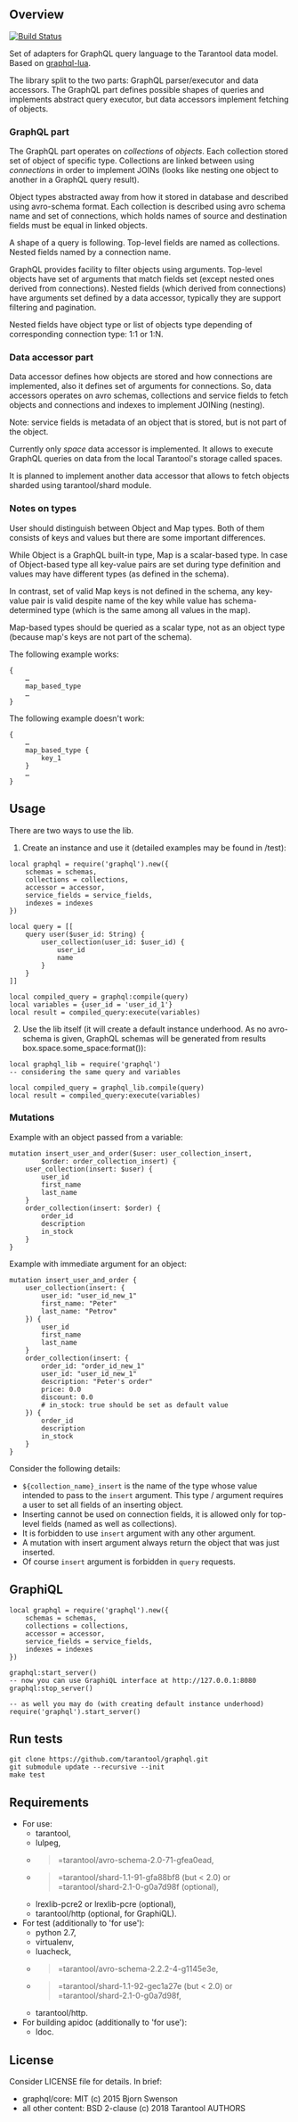 ## Overview

[![Build Status](https://travis-ci.org/tarantool/graphql.svg?branch=master)](https://travis-ci.org/tarantool/graphql)

Set of adapters for GraphQL query language to the Tarantool data model. Based
on [graphql-lua](https://github.com/bjornbytes/graphql-lua).

The library split to the two parts: GraphQL parser/executor and data accessors.
The GraphQL part defines possible shapes of queries and implements abstract
query executor, but data accessors implement fetching of objects.

### GraphQL part

The GraphQL part operates on *collections* of *objects*. Each collection stored
set of object of specific type. Collections are linked between using
*connections* in order to implement JOINs (looks like nesting one object to
another in a GraphQL query result).

Object types abstracted away from how it stored in database and described using
avro-schema format. Each collection is described using avro schema name and set
of connections, which holds names of source and destination fields must be
equal in linked objects.

A shape of a query is following. Top-level fields are named as collections.
Nested fields named by a connection name.

GraphQL provides facility to filter objects using arguments. Top-level objects
have set of arguments that match fields set (except nested ones derived from
connections). Nested fields (which derived from connections) have arguments set
defined by a data accessor, typically they are support filtering and
pagination.

Nested fields have object type or list of objects type depending of
corresponding connection type: 1:1 or 1:N.

### Data accessor part

Data accessor defines how objects are stored and how connections are
implemented, also it defines set of arguments for connections. So, data
accessors operates on avro schemas, collections and service fields to fetch
objects and connections and indexes to implement JOINing (nesting).

Note: service fields is metadata of an object that is stored, but is not part
of the object.

Currently only *space* data accessor is implemented. It allows to execute
GraphQL queries on data from the local Tarantool's storage called spaces.

It is planned to implement another data accessor that allows to fetch objects
sharded using tarantool/shard module.

### Notes on types

User should distinguish between Object and Map types. Both of them consists of
keys and values but there are some important differences.

While Object is a GraphQL built-in type, Map is a scalar-based type. In case of
Object-based type all key-value pairs are set during type definition and values
may have different types (as defined in the schema).

In contrast, set of valid Map keys is not defined in the schema, any key-value
pair is valid despite name of the key while value has schema-determined type
(which is the same among all values in the map).

Map-based types should be queried as a scalar type, not as an object type
(because map's keys are not part of the schema).

The following example works:

```
{
    …
    map_based_type
    …
}
```

The following example doesn't work:

```
{
    …
    map_based_type {
        key_1
    }
    …
}
```

## Usage

There are two ways to use the lib.
1) Create an instance and use it (detailed examples may be found in /test):
```
local graphql = require('graphql').new({
    schemas = schemas,
    collections = collections,
    accessor = accessor,
    service_fields = service_fields,
    indexes = indexes
})

local query = [[
    query user($user_id: String) {
        user_collection(user_id: $user_id) {
            user_id
            name
        }
    }
]]

local compiled_query = graphql:compile(query)
local variables = {user_id = 'user_id_1'}
local result = compiled_query:execute(variables)
```
2) Use the lib itself (it will create a default instance underhood. As no
avro-schema is given, GraphQL schemas will be generated from results
box.space.some_space:format()):
```
local graphql_lib = require('graphql')
-- considering the same query and variables

local compiled_query = graphql_lib.compile(query)
local result = compiled_query:execute(variables)
```

### Mutations

Example with an object passed from a variable:

```
mutation insert_user_and_order($user: user_collection_insert,
        $order: order_collection_insert) {
    user_collection(insert: $user) {
        user_id
        first_name
        last_name
    }
    order_collection(insert: $order) {
        order_id
        description
        in_stock
    }
}
```

Example with immediate argument for an object:

```
mutation insert_user_and_order {
    user_collection(insert: {
        user_id: "user_id_new_1"
        first_name: "Peter"
        last_name: "Petrov"
    }) {
        user_id
        first_name
        last_name
    }
    order_collection(insert: {
        order_id: "order_id_new_1"
        user_id: "user_id_new_1"
        description: "Peter's order"
        price: 0.0
        discount: 0.0
        # in_stock: true should be set as default value
    }) {
        order_id
        description
        in_stock
    }
}
```

Consider the following details:

* `${collection_name}_insert` is the name of the type whose value intended to
  pass to the `insert` argument. This type / argument requires a user to set
  all fields of an inserting object.
* Inserting cannot be used on connection fields, it is allowed only for
  top-level fields (named as well as collections).
* It is forbidden to use `insert` argument with any other argument.
* A mutation with insert argument always return the object that was just
  inserted.
* Of course `insert` argument is forbidden in `query` requests.

## GraphiQL
```
local graphql = require('graphql').new({
    schemas = schemas,
    collections = collections,
    accessor = accessor,
    service_fields = service_fields,
    indexes = indexes
})

graphql:start_server()
-- now you can use GraphiQL interface at http://127.0.0.1:8080
graphql:stop_server()

-- as well you may do (with creating default instance underhood)
require('graphql').start_server()
```

## Run tests

```
git clone https://github.com/tarantool/graphql.git
git submodule update --recursive --init
make test
```

## Requirements

* For use:
  * tarantool,
  * lulpeg,
  * >=tarantool/avro-schema-2.0-71-gfea0ead,
  * >=tarantool/shard-1.1-91-gfa88bf8 (but < 2.0) or
    >=tarantool/shard-2.1-0-g0a7d98f (optional),
  * lrexlib-pcre2 or lrexlib-pcre (optional),
  * tarantool/http (optional, for GraphiQL).
* For test (additionally to 'for use'):
  * python 2.7,
  * virtualenv,
  * luacheck,
  * >=tarantool/avro-schema-2.2.2-4-g1145e3e,
  * >=tarantool/shard-1.1-92-gec1a27e (but < 2.0) or
    >=tarantool/shard-2.1-0-g0a7d98f,
  * tarantool/http.
* For building apidoc (additionally to 'for use'):
  * ldoc.

## License

Consider LICENSE file for details. In brief:

* graphql/core: MIT (c) 2015 Bjorn Swenson
* all other content: BSD 2-clause (c) 2018 Tarantool AUTHORS
